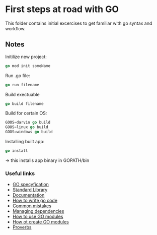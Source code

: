 # First steps at road with GO

This folder contains initial excercises to get familiar with go syntax and workflow.

## Notes

Initilize new project:

```go
go mod init someName
```

Run .go file:

```go
go run filename
```

Build exectuable

```go
go build filename
```

Build for certain OS:

```go
GOOS=darvin go build
GOOS=linux go build
GOOS=windows go build
```

Installing built app:

```go
go install
```

-> this installs app binary in GOPATH/bin

### Useful links

* [GO specyfication](https://go.dev/ref/spec)
* [Standard Library](https://pkg.go.dev/std)
* [Documentation](https://go.dev/doc/)
* [How to write go code](https://go.dev/doc/code)
* [Common mistakes](https://golang50shad.es/)
* [Managing dependencies](https://go.dev/doc/modules/managing-dependencies#naming_module)
* [How to use GO modules](https://www.digitalocean.com/community/tutorials/how-to-use-go-modules)
* [How ot create GO modules](https://go.dev/doc/tutorial/create-module)
* [Proverbs](https://go-proverbs.github.io/)
